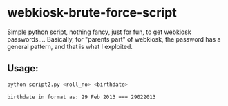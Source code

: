 # webkiosk-brute-force-script
Simple python script, nothing fancy, just for fun, to get webkiosk passwords....
Basically, for "parents part" of webkiosk, the password has a general pattern, and that is what I exploited.
## Usage:
```bash
python script2.py <roll_no> <birthdate>
```
`birthdate in format as:
  29 Feb 2013 === 29022013`
